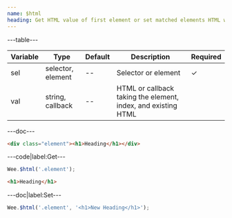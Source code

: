 ```yaml
---
name: $html
heading: Get HTML value of first element or set matched elements HTML with specified value
---
```


---table---

| Variable | Type              | Default | Description                                                   | Required |
| -------- | ----------------- | ------- | ------------------------------------------------------------- | -------- |
| sel      | selector, element | --      | Selector or element                                           | &#10003; |
| val      | string, callback  | --      | HTML or callback taking the element, index, and existing HTML |          |

---doc---

```html
<div class="element"><h1>Heading</h1></div>
```

---code|label:Get---

```javascript
Wee.$html('.element');
```

```html
<h1>Heading</h1>
```

---doc|label:Set---

```javascript
Wee.$html('.element', '<h1>New Heading</h1>');
```
